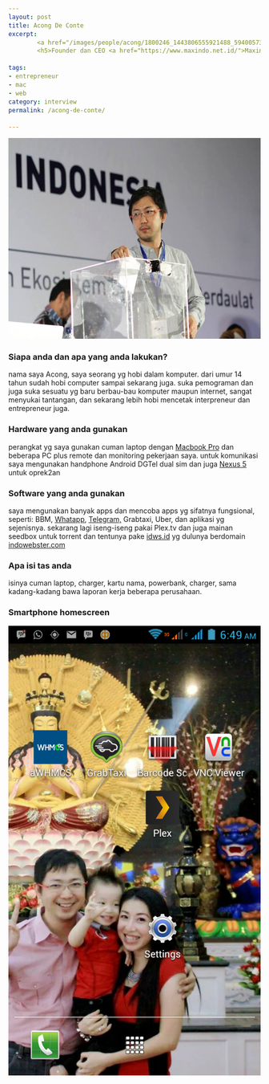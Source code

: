 ```yaml
---
layout: post
title: Acong De Conte
excerpt:
        <a href="/images/people/acong/1800246_1443806555921488_5940057397846639244_n.jpg"><img src="/images/people/acong/1800246_1443806555921488_5940057397846639244_n.jpg" alt="Acong De conte" /></a>
        <h5>Founder dan CEO <a href="https://www.maxindo.net.id/">Maxindo</a>, Founder <a href="http://www.indowebster.com/">Indowebster.com</a>.</h5>

tags:
- entrepreneur
- mac
- web
category: interview
permalink: /acong-de-conte/

---
```


<a href="/images/people/acong/1800246_1443806555921488_5940057397846639244_n.jpg"><img src="/images/people/acong/1800246_1443806555921488_5940057397846639244_n.jpg" alt="Acong De conte" width="600" height="400" class="alignnone size-full wp-image-211" /></a>


<h3>Siapa anda dan apa yang anda lakukan?</h3>
<p>
nama saya Acong, saya seorang yg hobi dalam komputer. dari umur 14 tahun sudah hobi computer sampai sekarang juga. suka pemograman dan juga suka sesuatu yg baru berbau-bau komputer maupun internet, sangat menyukai tantangan, dan sekarang lebih hobi mencetak interpreneur dan entrepreneur juga.
</p>

<h3>Hardware yang anda gunakan</h3>
<p>perangkat yg saya gunakan cuman laptop dengan <a href="https://www.apple.com/sg/macbook-pro/">Macbook Pro</a> dan beberapa PC plus remote dan monitoring pekerjaan saya. untuk komunikasi saya mengunakan handphone Android DGTel dual sim dan juga <a href="http://www.google.com/nexus/5/">Nexus 5</a> untuk oprek2an</p>

<h3>Software yang anda gunakan</h3>
<p>saya mengunakan banyak apps dan mencoba apps yg sifatnya fungsional, seperti: BBM, <a href="https://www.whatsapp.com/">Whatapp</a>, <a href="https://telegram.org/">Telegram,</a> Grabtaxi, Uber, dan aplikasi yg sejenisnya.
sekarang lagi iseng-iseng pakai Plex.tv dan juga mainan seedbox untuk torrent dan tentunya pake <a href="http://idws.id/">idws.id</a> yg dulunya berdomain <a href="http://www.indowebster.com/">indowebster.com</a></p>


<h3>Apa isi tas anda</h3>
<p>isinya cuman laptop, charger, kartu nama, powerbank, charger, sama kadang-kadang bawa laporan kerja beberapa perusahaan. </p>


<h3>Smartphone homescreen</h3>
<a href="/images/people/acong/Screenshot_2015-07-01-06-49-08.png"><img src="/images/people/acong/Screenshot_2015-07-01-06-49-08.png" alt="Acong De conte Homescreen" /></a>
